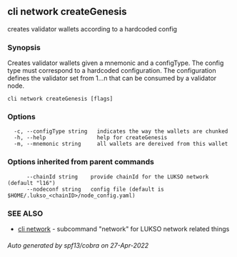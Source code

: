 ## cli network createGenesis

creates validator wallets according to a hardcoded config

### Synopsis

Creates validator wallets given a mnemonic and a configType. The config type must correspond to a hardcoded configuration.
The configuration defines the validator set from 1...n that can be consumed by a validator node.

```
cli network createGenesis [flags]
```

### Options

```
  -c, --configType string   indicates the way the wallets are chunked
  -h, --help                help for createGenesis
  -m, --mnemonic string     all wallets are dereived from this wallet
```

### Options inherited from parent commands

```
      --chainId string    provide chainId for the LUKSO network (default "l16")
      --nodeconf string   config file (default is $HOME/.lukso_<chainID>/node_config.yaml)
```

### SEE ALSO

* [cli network](cli_network.md)	 - subcommand "network" for LUKSO network related things

###### Auto generated by spf13/cobra on 27-Apr-2022
